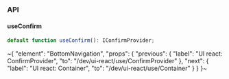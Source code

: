 

### API

#### useConfirm

```ts
default function useConfirm(): IConfirmProvider;
```


~{
  "element": "BottomNavigation",
  "props": {
    "previous": {
      "label": "UI react: ConfirmProvider",
      "to": "/dev/ui-react/use/ConfirmProvider"
    },
    "next": {
      "label": "UI react: Container",
      "to": "/dev/ui-react/use/Container"
    }
  }
}~
